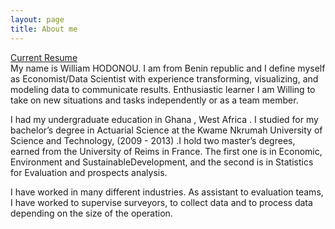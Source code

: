 ```yaml
---
layout: page
title: About me
---
```



[Current Resume](tt.pdf)  
My name is William HODONOU. I am from Benin republic and I define myself as
Economist/Data Scientist with experience transforming, visualizing, and modeling data to 
communicate results. Enthusiastic learner I am Willing to take on new situations and tasks 
independently or as a team member. 

I had my undergraduate education in Ghana , West Africa . I studied for my bachelor’s 
degree in Actuarial Science at the Kwame Nkrumah University of Science and Technology,
(2009 - 2013) .I hold two master’s degrees, earned from the University of Reims in France. 
The first one is in Economic, Environment and SustainableDevelopment, and the second is 
in Statistics for Evaluation and prospects analysis.

I have worked in many different industries. As assistant to evaluation teams, I have worked
to supervise surveyors, to collect data and to process data depending on the size of the 
operation. 
